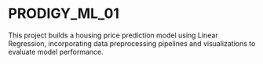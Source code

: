 # PRODIGY_ML_01
This project builds a housing price prediction model using Linear Regression, incorporating data preprocessing pipelines and visualizations to evaluate model performance.
